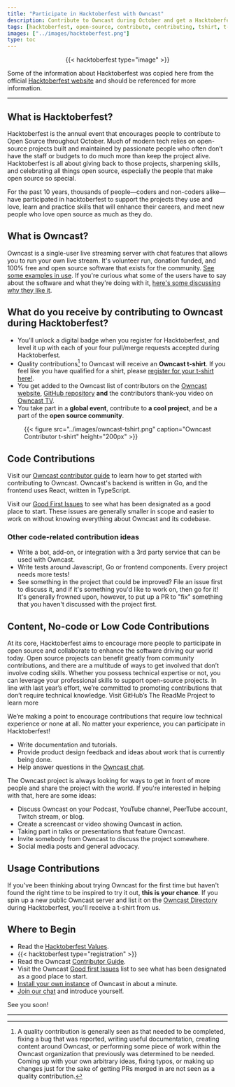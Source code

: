 ```yaml
---
title: "Participate in Hacktoberfest with Owncast"
description: Contribute to Owncast during October and get a Hacktoberfest and Owncast t-shirt!
tags: [hacktoberfest, open-source, contribute, contributing, tshirt, t-shirt]
images: ["../images/hacktoberfest.png"]
type: toc
---
```


<center>
    {{< hacktoberfest type="image" >}}
</center>

Some of the information about Hacktoberfest was copied here from the official [Hacktoberfest website](https://hacktoberfest.com/participation/) and should be referenced for more information.

---

## What is Hacktoberfest?

Hacktoberfest is the annual event that encourages people to contribute to Open Source throughout October. Much of modern tech relies on open-source projects built and maintained by passionate people who often don’t have the staff or budgets to do much more than keep the project alive. Hacktoberfest is all about giving back to those projects, sharpening skills, and celebrating all things open source, especially the people that make open source so special.

For the past 10 years, thousands of people—coders and non-coders alike—have participated in hacktoberfest to support the projects they use and love, learn and practice skills that will enhance their careers, and meet new people who love open source as much as they do.

## What is Owncast?

Owncast is a single-user live streaming server with chat features that allows you to run your own live stream. It's volunteer run, donation funded, and 100% free and open source software that exists for the community. [See some examples in use](https://directory.owncast.online). If you're curious what some of the users have to say about the software and what they're doing with it, [here's some discussing why they like it](https://videos.owncast.online/v/GbUWuPQzFvN88SGuihfrS9).

## What do you receive by contributing to Owncast during Hacktoberfest?

- You’ll unlock a digital badge when you register for Hacktoberfest, and level it up with each of your four pull/merge requests accepted during Hacktoberfest.
- Quality contributions[^1] to Owncast will receive an **Owncast t-shirt**. If you feel like you have qualified for a shirt, please [register for your t-shirt here!](https://gabekangas.typeform.com/to/Wfx9UHVZ).
- You get added to the Owncast list of contributors on the [Owncast website](https://owncast.online), [GitHub repository](https://github.com/owncast/owncast) **and** the contributors thank-you video on [Owncast TV](https://watch.owncast.online).
- You take part in a **global event**, contribute to **a cool project**, and be a part of the **open source community**.

<div style="display: flex; flex-direction: row; justify-content: center">
    {{< figure src="../images/owncast-tshirt.png" caption="Owncast<br/>Contributor t-shirt" height="200px" >}}
</div>

## Code Contributions

Visit our [Owncast contributor guide](https://owncast.online/contribute/) to learn how to get started with contributing to Owncast.
Owncast's backend is written in Go, and the frontend uses React, written in TypeScript.

Visit our [Good First Issues](https://github.com/owncast/owncast/issues?q=is%3Aissue+is%3Aopen+label%3A%22good+first+issue%22) to see what has been designated as a good place to start. These issues are generally smaller in scope and easier to work on without knowing everything about Owncast and its codebase.

### Other code-related contribution ideas

- Write a bot, add-on, or integration with a 3rd party service that can be used with Owncast.
- Write tests around Javascript, Go or frontend components. Every project needs more tests!
- See something in the project that could be improved? File an issue first to discuss it, and if it's something you'd like to work on, then go for it! It's generally frowned upon, however, to put up a PR to "fix" something that you haven't discussed with the project first.

## Content, No-code or Low Code Contributions

At its core, Hacktoberfest aims to encourage more people to participate in open source and collaborate to enhance the software driving our world today. Open source projects can benefit greatly from community contributions, and there are a multitude of ways to get involved that don’t involve coding skills. Whether you possess technical expertise or not, you can leverage your professional skills to support open-source projects. In line with last year’s effort, we’re committed to promoting contributions that don’t require technical knowledge. Visit GitHub’s The ReadMe Project to learn more

We’re making a point to encourage contributions that require low technical experience or none at all. No matter your experience, you can participate in Hacktoberfest!

- Write documentation and tutorials.
- Provide product design feedback and ideas about work that is currently being done.
- Help answer questions in the [Owncast chat](https://owncast.rocket.chat).

The Owncast project is always looking for ways to get in front of more people and share the project with the world. If you're interested in helping with that, here are some ideas:

- Discuss Owncast on your Podcast, YouTube channel, PeerTube account, Twitch stream, or blog.
- Create a screencast or video showing Owncast in action.
- Taking part in talks or presentations that feature Owncast.
- Invite somebody from Owncast to discuss the project somewhere.
- Social media posts and general advocacy.

## Usage Contributions

If you've been thinking about trying Owncast for the first time but haven't found the right time to be inspired to try it out, **this is your chance**. If you spin up a new public Owncast server and list it on the [Owncast Directory](https://directory.owncast.onlin) during Hacktoberfest, you'll receive a t-shirt from us.

## Where to Begin

- Read the [Hacktoberfest Values](https://hacktoberfest.com/participation/#values).
- {{< hacktoberfest type="registration" >}}
- Read the Owncast [Contributor Guide](https://owncast.online/contribute/).
- Visit the Owncast [Good first Issues](https://github.com/owncast/owncast/issues?q=is%3Aissue+is%3Aopen+label%3A%22good+first+issue%22) list to see what has been designated as a good place to start.
- [Install your own instance](/quickstart) of Owncast in about a minute.
- [Join our chat](https://owncast.rocket.chat) and introduce yourself.

See you soon!

---

[^1]: A quality contribution is generally seen as that needed to be completed, fixing a bug that was reported, writing useful documentation, creating content around Owncast, or performing some piece of work within the Owncast organization that previously was determined to be needed. Coming up with your own arbitrary ideas, fixing typos, or making up changes just for the sake of getting PRs merged in are not seen as a quality contribution.
